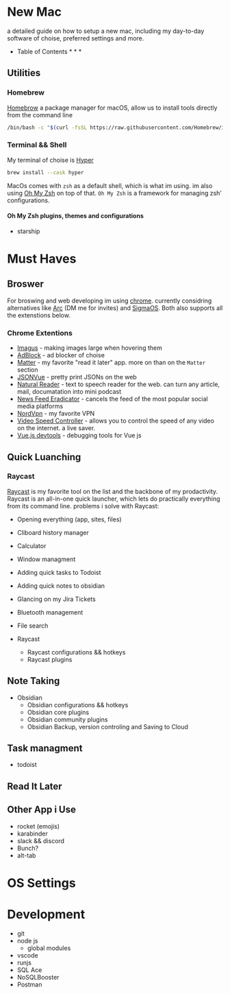 # New Mac
a detailed guide on how to setup a new mac, including my day-to-day software of choise, preferred settings and more.

* Table of Contents
  * 
  * 
  *

## Utilities

### Homebrew
[Homebrow](https://brew.sh) a package manager for macOS, allow us to install tools directly from the command line

```bash
/bin/bash -c "$(curl -fsSL https://raw.githubusercontent.com/Homebrew/install/HEAD/install.sh)"
```

### Terminal && Shell
My terminal of choise is [Hyper](https://hyper.is)

```bash
brew install --cask hyper
```

MacOs comes with `zsh` as a default shell, which is what im using. im also using [Oh My Zsh](https://ohmyz.sh/) on top of that. `Oh My Zsh` is a framework for managing zsh' configurations.

#### Oh My Zsh plugins, themes and configurations

* starship


# Must Haves

## Broswer

For broswing and web developing im using [chrome](https://www.google.com/chrome/). currently considring alternatives like [Arc](https://thebrowser.company/) (DM me for invites) and [SigmaOS](https://sigmaos.com/). Both also supports all the extenstions below.

### Chrome Extentions

* [Imagus](https://chrome.google.com/webstore/detail/imagus/immpkjjlgappgfkkfieppnmlhakdmaab?hl=en) - making images large when hovering them
* [AdBlock](https://chrome.google.com/webstore/detail/adblock-%E2%80%94-best-ad-blocker/gighmmpiobklfepjocnamgkkbiglidom?hl=en) - ad blocker of choise
* [Matter](https://chrome.google.com/webstore/detail/matter/knjbgabkeojmfdhindppcmhhfiembkeb) - my favorite "read it later" app. more on than on the `Matter` section
* [JSONVue](https://chrome.google.com/webstore/detail/jsonvue/chklaanhfefbnpoihckbnefhakgolnmc) - pretty print JSONs on the web
* [Natural Reader](https://chrome.google.com/webstore/detail/natural-reader-text-to-sp/kohfgcgbkjodfcfkcackpagifgbcmimk?hl=en) - text to speech reader for the web. can turn any article, mail, documatation into mini podcast
* [News Feed Eradicator](https://chrome.google.com/webstore/detail/news-feed-eradicator/fjcldmjmjhkklehbacihaiopjklihlgg?hl=en) - cancels the feed of the most popular social media platforms
* [NordVpn](https://chrome.google.com/webstore/detail/nordvpn-vpn-proxy-for-pri/fjoaledfpmneenckfbpdfhkmimnjocfa?hl=en) - my favorite VPN
* [Video Speed Controller](https://chrome.google.com/webstore/detail/video-speed-controller/nffaoalbilbmmfgbnbgppjihopabppdk) - allows you to control the speed of any video on the internet. a live saver.
* [Vue.js devtools](https://chrome.google.com/webstore/detail/vuejs-devtools/nhdogjmejiglipccpnnnanhbledajbpd) - debugging tools for Vue js 


## Quick Luanching

### Raycast

[Raycast](https://www.raycast.com/) is my favorite tool on the list and the backbone of my prodactivity. Raycast is an all-in-one quick launcher, which lets do practically everything from its command line. problems i solve with Raycast:

 * Opening everything (app, sites, files)
 * Cliboard history manager
 * Calculator
 * Window managment
 * Adding quick tasks to Todoist
 * Adding quick notes to obsidian
 * Glancing on my Jira Tickets
 * Bluetooth management
 * File search

* Raycast
  * Raycast configurations && hotkeys
  * Raycast plugins

## Note Taking
* Obsidian
  * Obsidian configurations && hotkeys
  * Obsidian core plugins
  * Obsidian community plugins
  * Obsidian Backup, version controling and Saving to Cloud

## Task managment
* todoist

## Read It Later

## Other App i Use
* rocket (emojis)
* karabinder
* slack && discord
* Bunch?
* alt-tab

# OS Settings

# Development
* git
* node js
  * global modules
* vscode
* runjs
* SQL Ace
* NoSQLBooster
* Postman

